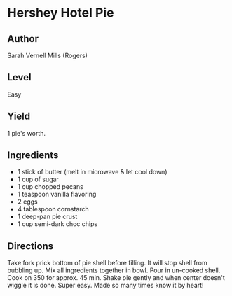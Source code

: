 # Hershey Hotel Pie

## Author
Sarah Vernell Mills (Rogers)

## Level
Easy

## Yield
1 pie's worth.

## Ingredients
* 1 stick of butter (melt in microwave & let cool down)
* 1 cup of sugar
* 1 cup chopped pecans
* 1 teaspoon vanilla flavoring
* 2 eggs
* 4 tablespoon cornstarch
* 1 deep-pan pie crust
* 1 cup semi-dark choc chips

## Directions

Take fork prick bottom of pie shell before filling. It will stop shell from bubbling up. Mix all ingredients together in bowl. Pour in un-cooked shell. Cook on 350 for approx. 45 min. Shake pie gently and when center doesn't wiggle it is done. Super easy. Made so many times know it by heart!
